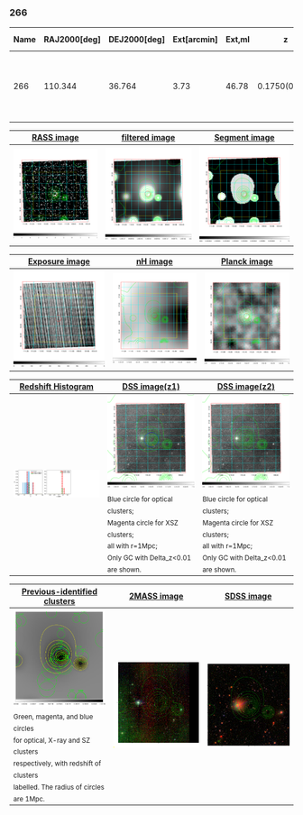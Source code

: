 <div STYLE="page-break-after: always;"></div>

### 266

|Name|RAJ2000[deg]|DEJ2000[deg] |Ext[arcmin]| Ext,ml | z | z_src| C|GC(XSZ,Delta_z<0.01)| GC(OPT,Delta_z<0.01)|GC| R_sig[arcmin] | R500[arcmin] | R500[Mpc]| CRsig[c/s] | CR500[c/s] |L500[1E44 erg/s]|F500[1E-12 erg/s/cm^2]| M500[1E14 Msun]|Tx[keV]|Cnt_sig|Beta|Rc[arcmin]|Comment|Alias|
|---|---|---|---|---|---|------|---|--------|---------|----------|---|---|---|---|---|---|---|---|---|---|---|---|---|---|
|266| 110.344| 36.764| 3.73| 46.78| 0.1750(0.000)| z_xsz| B| Tar| W| A, C, N, Tar, W| 18.775| 5.836| 1.039| 0.150(0.050)| 0.135(0.045)| 2.108(0.386)| 2.468(0.452)| 3.79(0.34)| 5.15(0.29)| 84.4| 0.686(-0.095+0.137)| 5.132(-1.366+1.649)| An SZ cluster with $z$ = 0.175 and offset = 0.28 Mpc| t176|

|[RASS image](../image/266/266_img.pdf)|[filtered image](../image/266/266_fil.pdf)|[Segment image](../image/266/266_seg.pdf)|
|-------------------|--------------------|-------------------|
| <img src="../image/266/266_img.png" width="300">  | <img src="../image/266/266_fil.png" width="300">   | <img src="../image/266/266_seg.png" width="300">  |

|[Exposure image](../image/266/266_mex.pdf)| [nH image](../image/266/266_nh.pdf)| [Planck image](../image/266/266_p.pdf)|
|-------------------|--------------------|-------------------|
|<img src="../image/266/266_mex.png" width="300">   | <img src="../image/266/266_nh.png" width="300">    | <img src="../image/266/266_p.png" width="300"> |

|[Redshift Histogram](../image/266/266_zg.pdf) | [DSS image(z1)](../image/266/266_dss_z1.pdf)      |  [DSS image(z2)](../image/266/266_dss_z2.pdf)    |
|-------------------|--------------------|-------------------|
|<img src="../image/266/266_zg.png" width="300"> |<img src="../image/266/266_dss_z1.png" width="300"> <sub><br>Blue circle for optical clusters; <br>Magenta circle for XSZ clusters; <br>all with r=1Mpc; <br>Only GC with Delta_z<0.01 are shown. </sub>| <img src="../image/266/266_dss_z2.png" width="300"><sub><br>Blue circle for optical clusters; <br>Magenta circle for XSZ clusters; <br>all with r=1Mpc; <br>Only GC with Delta_z<0.01 are shown. </sub> |

|[Previous-identified clusters](../image/266/266_gc.pdf) | [2MASS image](../image/266/266_2mass.pdf)      |[SDSS image](../image/266/266_sdss.pdf)   |
|-------------------|-------------------|-------------------|
|<img src=../image/266/266_gc.png width="300"> <br><sub>Green, magenta, and blue circles <br>for optical, X-ray and SZ clusters <br>respectively, with redshift of clusters <br>labelled. The radius of circles <br>are 1Mpc.</sub>|<img src="../image/266/266_2mass.png" width="300">  | <img src="../image/266/266_sdss.png" width="300">  |




